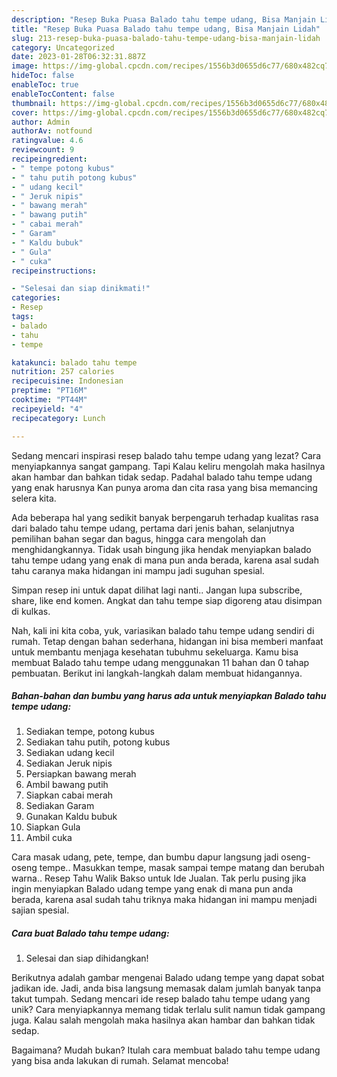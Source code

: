 ```yaml
---
description: "Resep Buka Puasa Balado tahu tempe udang, Bisa Manjain Lidah"
title: "Resep Buka Puasa Balado tahu tempe udang, Bisa Manjain Lidah"
slug: 213-resep-buka-puasa-balado-tahu-tempe-udang-bisa-manjain-lidah
category: Uncategorized
date: 2023-01-28T06:32:31.887Z
image: https://img-global.cpcdn.com/recipes/1556b3d0655d6c77/680x482cq70/balado-tahu-tempe-udang-foto-resep-utama.jpg
hideToc: false
enableToc: true
enableTocContent: false
thumbnail: https://img-global.cpcdn.com/recipes/1556b3d0655d6c77/680x482cq70/balado-tahu-tempe-udang-foto-resep-utama.jpg
cover: https://img-global.cpcdn.com/recipes/1556b3d0655d6c77/680x482cq70/balado-tahu-tempe-udang-foto-resep-utama.jpg
author: Admin
authorAv: notfound
ratingvalue: 4.6
reviewcount: 9
recipeingredient:
- " tempe potong kubus"
- " tahu putih potong kubus"
- " udang kecil"
- " Jeruk nipis"
- " bawang merah"
- " bawang putih"
- " cabai merah"
- " Garam"
- " Kaldu bubuk"
- " Gula"
- " cuka"
recipeinstructions:

- "Selesai dan siap dinikmati!"
categories:
- Resep
tags:
- balado
- tahu
- tempe

katakunci: balado tahu tempe 
nutrition: 257 calories
recipecuisine: Indonesian
preptime: "PT16M"
cooktime: "PT44M"
recipeyield: "4"
recipecategory: Lunch

---
```



Sedang mencari inspirasi resep balado tahu tempe udang yang lezat? Cara menyiapkannya sangat gampang. Tapi Kalau keliru mengolah maka hasilnya akan hambar dan bahkan tidak sedap. Padahal balado tahu tempe udang yang enak harusnya Kan punya aroma dan cita rasa yang bisa memancing selera kita.


Ada beberapa hal yang sedikit banyak berpengaruh terhadap kualitas rasa dari balado tahu tempe udang, pertama dari jenis bahan, selanjutnya pemilihan bahan segar dan bagus, hingga cara mengolah dan menghidangkannya. Tidak usah bingung jika hendak menyiapkan balado tahu tempe udang yang enak di mana pun anda berada, karena asal sudah tahu caranya maka hidangan ini mampu jadi suguhan spesial.

Simpan resep ini untuk dapat dilihat lagi nanti.. Jangan lupa subscribe, share, like end komen. Angkat dan tahu tempe siap digoreng atau disimpan di kulkas.


Nah, kali ini kita coba, yuk, variasikan balado tahu tempe udang sendiri di rumah. Tetap dengan bahan sederhana, hidangan ini bisa memberi manfaat untuk membantu menjaga kesehatan tubuhmu sekeluarga. Kamu bisa membuat Balado tahu tempe udang menggunakan 11 bahan dan 0 tahap pembuatan. Berikut ini langkah-langkah dalam membuat hidangannya.

<!--inarticleads1-->

##### Bahan-bahan dan bumbu yang harus ada untuk menyiapkan Balado tahu tempe udang:

1. Sediakan  tempe, potong kubus
1. Sediakan  tahu putih, potong kubus
1. Sediakan  udang kecil
1. Sediakan  Jeruk nipis
1. Persiapkan  bawang merah
1. Ambil  bawang putih
1. Siapkan  cabai merah
1. Sediakan  Garam
1. Gunakan  Kaldu bubuk
1. Siapkan  Gula
1. Ambil  cuka


Cara masak udang, pete, tempe, dan bumbu dapur langsung jadi oseng-oseng tempe.. Masukkan tempe, masak sampai tempe matang dan berubah warna.. Resep Tahu Walik Bakso untuk Ide Jualan. Tak perlu pusing jika ingin menyiapkan Balado udang tempe yang enak di mana pun anda berada, karena asal sudah tahu triknya maka hidangan ini mampu menjadi sajian spesial. 

<!--inarticleads2-->

##### Cara buat Balado tahu tempe udang:


1. Selesai dan siap dihidangkan!

Berikutnya adalah gambar mengenai Balado udang tempe yang dapat sobat jadikan ide. Jadi, anda bisa langsung memasak dalam jumlah banyak tanpa takut tumpah. Sedang mencari ide resep balado tahu tempe udang yang unik? Cara menyiapkannya memang tidak terlalu sulit namun tidak gampang juga. Kalau salah mengolah maka hasilnya akan hambar dan bahkan tidak sedap. 

Bagaimana? Mudah bukan? Itulah cara membuat balado tahu tempe udang yang bisa anda lakukan di rumah. Selamat mencoba!

